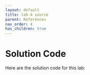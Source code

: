 ```yaml
---
layout: default
title: lab-4 source
parent: References
nav_order: 4
has_children: true
---
```


# Solution Code

Here are the solution code for this lab:
